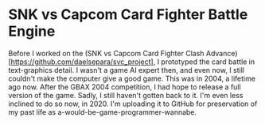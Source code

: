 # SNK vs Capcom Card Fighter Battle Engine

Before I worked on the (SNK vs Capcom Card Fighter Clash Advance)[https://github.com/daelsepara/svc_project], I prototyped the card battle in text-graphics detail. I wasn't a game AI expert then, and even now, I still couldn't make the computer give a good game. This was in 2004, a lifetime ago now. After the GBAX 2004 competition, I had hope to release a full version of the game. Sadly, I still haven't gotten back to it. I'm even less inclined to do so now, in 2020. I'm uploading it to GitHub for preservation of my past life as a-would-be-game-programmer-wannabe.
